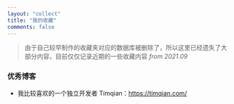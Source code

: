 ```yaml
---
layout: "collect"
title: "我的收藏"
comments: false
---
```


> 由于自己较早制作的收藏夹对应的数据库被删除了，所以这里已经遗失了大部分内容，目前仅仅记录近期的一些收藏内容 _from 2021.09_

### 优秀博客

- 我比较喜欢的一个独立开发者 Timqian：https://timqian.com/
